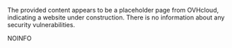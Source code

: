 The provided content appears to be a placeholder page from OVHcloud, indicating a website under construction. There is no information about any security vulnerabilities.

NOINFO